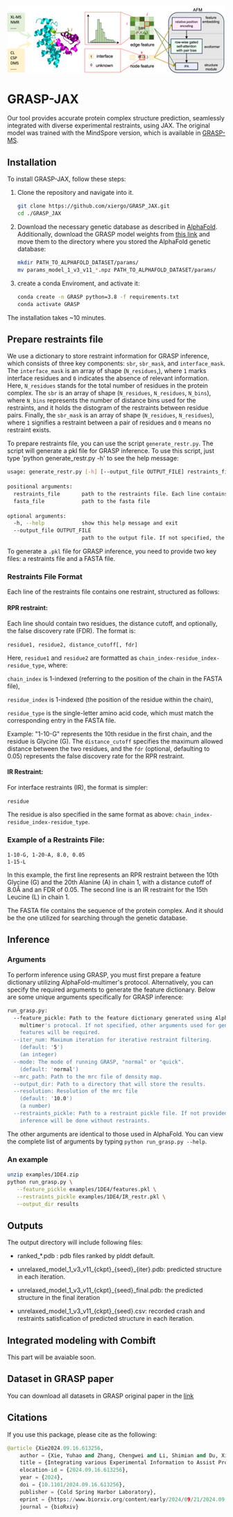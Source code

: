 ![header](imgs/header.png)

# GRASP-JAX

Our tool provides accurate protein complex structure prediction, seamlessly integrated with diverse experimental restraints, using JAX. 
The original model was trained with the MindSpore version, which is available in [GRASP-MS](https://github.com/xiergo/GRASP-MS).

## Installation

To install GRASP-JAX, follow these steps:

1. Clone the repository and navigate into it.

   ```bash
   git clone https://github.com/xiergo/GRASP_JAX.git
   cd ./GRASP_JAX
   ```

2. Download the necessary genetic database as described in [AlphaFold](https://github.com/google-deepmind/alphafold). Additionally, download the GRASP model weights from [this link](https://osf.io/6kjuq/) and move them to the directory where you stored the AlphaFold genetic database:


    ```bash
    mkdir PATH_TO_ALPHAFOLD_DATASET/params/
    mv params_model_1_v3_v11_*.npz PATH_TO_ALPHAFOLD_DATASET/params/
    ```

3. create a conda Enviroment, and activate it:

   ```bash
   conda create -n GRASP python=3.8 -f requirements.txt
   conda activate GRASP
   ```
  The installation takes ~10 minutes.
  
## Prepare restraints file

We use a dictionary to store restraint information for GRASP inference, which consists of three key components: `sbr`, `sbr_mask`, and `interface_mask`. The `interface_mask` is an array of shape (`N_residues`,), where `1` marks interface residues and `0` indicates the absence of relevant information. Here, `N_residues` stands for the total number of residues in the protein complex. The `sbr` is an array of shape (`N_residues`, `N_residues`, `N_bins`), where `N_bins` represents the number of distance bins used for the restraints, and it holds the distogram of the restraints between residue pairs. Finally, the `sbr_mask` is an array of shape (`N_residues`, `N_residues`), where `1` signifies a restraint between a pair of residues and `0` means no restraint exists.

To prepare restraints file, you can use the script `generate_restr.py`. The script will generate a pkl file for GRASP inference. To use this script, just type 'python generate_restr.py -h' to see the help message:
```bash
usage: generate_restr.py [-h] [--output_file OUTPUT_FILE] restraints_file fasta_file

positional arguments:
  restraints_file       path to the restraints file. Each line contains one restraint, with the format: "chainindex1-residueindex1-residuetype1, chainindex1-residueindex1-residuetype1, distance_cutoff[, fdr]" for the RPR restraint, "chainindex1-residueindex1-residuetype1" for the IR restraint.
  fasta_file            path to the fasta file

optional arguments:
  -h, --help            show this help message and exit
  --output_file OUTPUT_FILE
                        path to the output file. If not specified, the output file will be the same as the restraints file with a .pkl extension.
```
To generate a `.pkl` file for GRASP inference, you need to provide two key files: a restraints file and a FASTA file.

### Restraints File Format
Each line of the restraints file contains one restraint, structured as follows:
#### RPR restraint:
Each line should contain two residues, the distance cutoff, and optionally, the false discovery rate (FDR). The format is: 

`residue1, residue2, distance_cutoff[, fdr]`

Here, `residue1` and `residue2` are formatted as `chain_index-residue_index-residue_type`, where:

`chain_index` is 1-indexed (referring to the position of the chain in the FASTA file),

`residue_index` is 1-indexed (the position of the residue within the chain),

`residue_type` is the single-letter amino acid code, which must match the corresponding entry in the FASTA file.

Example: "1-10-G" represents the 10th residue in the first chain, and the residue is Glycine (G).
The `distance_cutoff` specifies the maximum allowed distance between the two residues, and the `fdr` (optional, defaulting to 0.05) represents the false discovery rate for the RPR restraint.

#### IR Restraint:
For interface restraints (IR), the format is simpler:

`residue`

The residue is also specified in the same format as above: `chain_index-residue_index-residue_type`.

### Example of a Restraints File:
```
1-10-G, 1-20-A, 8.0, 0.05
1-15-L
```
In this example, the first line represents an RPR restraint between the 10th Glycine (G) and the 20th Alanine (A) in chain 1, with a distance cutoff of 8.0Å and an FDR of 0.05. The second line is an IR restraint for the 15th Leucine (L) in chain 1.

The FASTA file contains the sequence of the protein complex. And it should be the one utilized for searching through the genetic database.

## Inference

### Arguments
To perform inference using GRASP, you must first prepare a feature dictionary utilizing AlphaFold-multimer's protocol. Alternatively, you can specify the required arguments to generate the feature dictionary. Below are some unique arguments specifically for GRASP inference:
```bash
run_grasp.py:
  --feature_pickle: Path to the feature dictionary generated using AlphaFold-
    multimer's protocal. If not specified, other arguments used for generating
    features will be required.
  --iter_num: Maximum iteration for iterative restraint filtering.
    (default: '5')
    (an integer)
  --mode: The mode of running GRASP, "normal" or "quick".
    (default: 'normal')
  --mrc_path: Path to the mrc file of density map.
  --output_dir: Path to a directory that will store the results.
  --resolution: Resolution of the mrc file
    (default: '10.0')
    (a number)
  --restraints_pickle: Path to a restraint pickle file. If not provided,
    inference will be done without restraints.
```
The other arguments are identical to those used in AlphaFold. You can view the complete list of arguments by typing `python run_grasp.py --help`.

### An example
```bash
unzip examples/1DE4.zip
python run_grasp.py \
   --feature_pickle examples/1DE4/features.pkl \
   --restraints_pickle examples/1DE4/IR_restr.pkl \
   --output_dir results
```


## Outputs

   The output directory will include following files:

   * ranked_*.pdb : pdb files ranked by plddt default.
   
   * unrelaxed_model_1_v3_v11_{ckpt}\_{seed}_{iter}.pdb: predicted structure in each iteration.

   * unrelaxed_model_1_v3_v11_{ckpt}\_{seed}_final.pdb: the predicted structure in the final iteration
     
   * unrelaxed_model_1_v3_v11_{ckpt}\_{seed}.csv: recorded crash and restraints satisfication of predicted structure in each iteration.

## Integrated modeling with Combift

   This part will be avaiable soon.

## Dataset in GRASP paper

  You can download all datasets in GRASP original paper in the [link](https://osf.io/6kjuq/)

## Citations
If you use this package, please cite as the following:
```python
@article {Xie2024.09.16.613256,
	author = {Xie, Yuhao and Zhang, Chengwei and Li, Shimian and Du, Xinyu and Wang, Min and Hu, Yingtong and Liu, Sirui and Gao, Yi Qin},
	title = {Integrating various Experimental Information to Assist Protein Complex Structure Prediction by GRASP},
	elocation-id = {2024.09.16.613256},
	year = {2024},
	doi = {10.1101/2024.09.16.613256},
	publisher = {Cold Spring Harbor Laboratory},
	eprint = {https://www.biorxiv.org/content/early/2024/09/21/2024.09.16.613256.full.pdf},
	journal = {bioRxiv}


